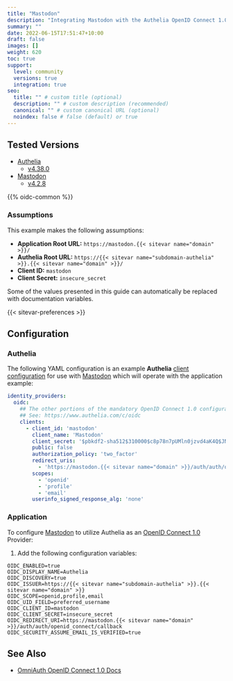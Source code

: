 ```yaml
---
title: "Mastodon"
description: "Integrating Mastodon with the Authelia OpenID Connect 1.0 Provider."
summary: ""
date: 2022-06-15T17:51:47+10:00
draft: false
images: []
weight: 620
toc: true
support:
  level: community
  versions: true
  integration: true
seo:
  title: "" # custom title (optional)
  description: "" # custom description (recommended)
  canonical: "" # custom canonical URL (optional)
  noindex: false # false (default) or true
---
```


## Tested Versions

* [Authelia]
  * [v4.38.0](https://github.com/authelia/authelia/releases/tag/v4.38.0)
* [Mastodon]
  * [v4.2.8](https://github.com/mastodon/mastodon/releases/tag/v4.2.8)

{{% oidc-common %}}

### Assumptions

This example makes the following assumptions:

* __Application Root URL:__ `https://mastodon.{{< sitevar name="domain" >}}/`
* __Authelia Root URL:__ `https://{{< sitevar name="subdomain-authelia" >}}.{{< sitevar name="domain" >}}/`
* __Client ID:__ `mastodon`
* __Client Secret:__ `insecure_secret`

Some of the values presented in this guide can automatically be replaced with documentation variables.

{{< sitevar-preferences >}}

## Configuration

### Authelia

The following YAML configuration is an example __Authelia__ [client configuration] for use with [Mastodon] which will
operate with the application example:

```yaml {title="configuration.yml"}
identity_providers:
  oidc:
    ## The other portions of the mandatory OpenID Connect 1.0 configuration go here.
    ## See: https://www.authelia.com/c/oidc
    clients:
      - client_id: 'mastodon'
        client_name: 'Mastodon'
        client_secret: '$pbkdf2-sha512$310000$c8p78n7pUMln0jzvd4aK4Q$JNRBzwAo0ek5qKn50cFzzvE9RXV88h1wJn5KGiHrD0YKtZaR/nCb2CJPOsKaPK0hjf.9yHxzQGZziziccp6Yng'  # The digest of 'insecure_secret'.
        public: false
        authorization_policy: 'two_factor'
        redirect_uris:
          - 'https://mastodon.{{< sitevar name="domain" >}}/auth/auth/openid_connect/callback'
        scopes:
          - 'openid'
          - 'profile'
          - 'email'
        userinfo_signed_response_alg: 'none'
```

### Application

To configure [Mastodon] to utilize Authelia as an [OpenID Connect 1.0] Provider:

1. Add the following configuration variables:

```env
OIDC_ENABLED=true
OIDC_DISPLAY_NAME=Authelia
OIDC_DISCOVERY=true
OIDC_ISSUER=https://{{< sitevar name="subdomain-authelia" >}}.{{< sitevar name="domain" >}}
OIDC_SCOPE=openid,profile,email
OIDC_UID_FIELD=preferred_username
OIDC_CLIENT_ID=mastodon
OIDC_CLIENT_SECRET=insecure_secret
OIDC_REDIRECT_URI=https://mastodon.{{< sitevar name="domain" >}}/auth/auth/openid_connect/callback
OIDC_SECURITY_ASSUME_EMAIL_IS_VERIFIED=true
```

## See Also

- [OmniAuth OpenID Connect 1.0 Docs](https://github.com/omniauth/omniauth_openid_connect)

[Mastodon]: https://joinmastodon.org/
[Authelia]: https://www.authelia.com
[OpenID Connect 1.0]: ../../openid-connect/introduction.md
[client configuration]: ../../../configuration/identity-providers/openid-connect/clients.md

